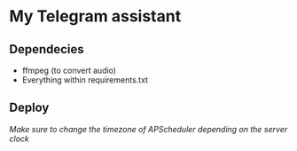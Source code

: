 <h1>My Telegram assistant</h1>

<h2>Dependecies</h2>
<ul>
  <li>ffmpeg (to convert audio)</li>
  <li>Everything within requirements.txt</li>
</ul>

<h2>Deploy</h2>
<i>Make sure to change the timezone of APScheduler depending on the server clock</i>

